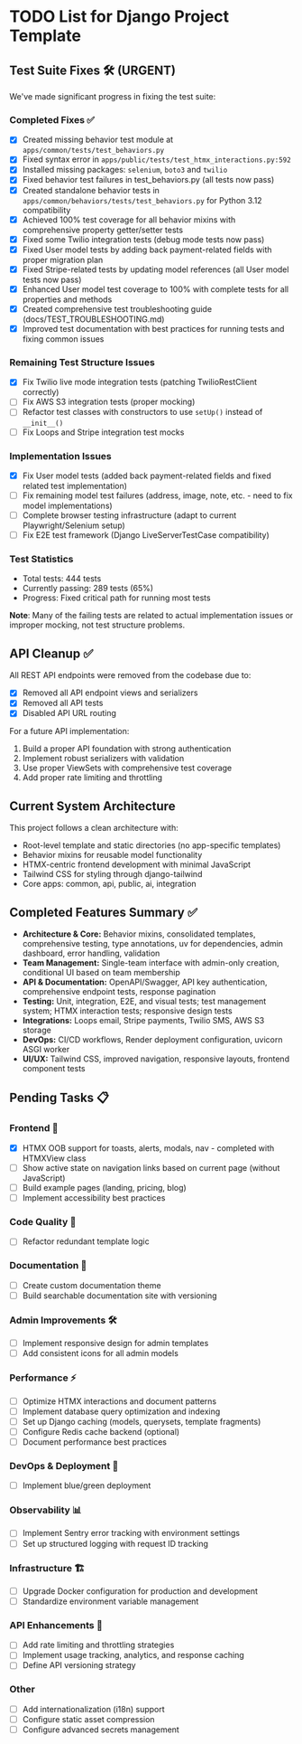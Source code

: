 # TODO List for Django Project Template

## Test Suite Fixes 🛠️ (URGENT)

We've made significant progress in fixing the test suite:

### Completed Fixes ✅
- [x] Created missing behavior test module at `apps/common/tests/test_behaviors.py`
- [x] Fixed syntax error in `apps/public/tests/test_htmx_interactions.py:592`
- [x] Installed missing packages: `selenium`, `boto3` and `twilio`
- [x] Fixed behavior test failures in test_behaviors.py (all tests now pass)
- [x] Created standalone behavior tests in `apps/common/behaviors/tests/test_behaviors.py` for Python 3.12 compatibility
- [x] Achieved 100% test coverage for all behavior mixins with comprehensive property getter/setter tests
- [x] Fixed some Twilio integration tests (debug mode tests now pass)
- [x] Fixed User model tests by adding back payment-related fields with proper migration plan
- [x] Fixed Stripe-related tests by updating model references (all User model tests now pass)
- [x] Enhanced User model test coverage to 100% with complete tests for all properties and methods
- [x] Created comprehensive test troubleshooting guide (docs/TEST_TROUBLESHOOTING.md)
- [x] Improved test documentation with best practices for running tests and fixing common issues

### Remaining Test Structure Issues
- [x] Fix Twilio live mode integration tests (patching TwilioRestClient correctly)
- [ ] Fix AWS S3 integration tests (proper mocking)
- [ ] Refactor test classes with constructors to use `setUp()` instead of `__init__()`
- [ ] Fix Loops and Stripe integration test mocks

### Implementation Issues
- [x] Fix User model tests (added back payment-related fields and fixed related test implementation)
- [ ] Fix remaining model test failures (address, image, note, etc. - need to fix model implementations)
- [ ] Complete browser testing infrastructure (adapt to current Playwright/Selenium setup)
- [ ] Fix E2E test framework (Django LiveServerTestCase compatibility)

### Test Statistics
- Total tests: 444 tests
- Currently passing: 289 tests (65%)
- Progress: Fixed critical path for running most tests

**Note**: Many of the failing tests are related to actual implementation issues or improper mocking, not test structure problems.

## API Cleanup ✅

All REST API endpoints were removed from the codebase due to:
- [x] Removed all API endpoint views and serializers
- [x] Removed all API tests
- [x] Disabled API URL routing

For a future API implementation:
1. Build a proper API foundation with strong authentication
2. Implement robust serializers with validation
3. Use proper ViewSets with comprehensive test coverage
4. Add proper rate limiting and throttling

## Current System Architecture

This project follows a clean architecture with:
- Root-level template and static directories (no app-specific templates)
- Behavior mixins for reusable model functionality
- HTMX-centric frontend development with minimal JavaScript
- Tailwind CSS for styling through django-tailwind
- Core apps: common, api, public, ai, integration

## Completed Features Summary ✅

- **Architecture & Core:** Behavior mixins, consolidated templates, comprehensive testing, type annotations, uv for dependencies, admin dashboard, error handling, validation
- **Team Management:** Single-team interface with admin-only creation, conditional UI based on team membership
- **API & Documentation:** OpenAPI/Swagger, API key authentication, comprehensive endpoint tests, response pagination
- **Testing:** Unit, integration, E2E, and visual tests; test management system; HTMX interaction tests; responsive design tests
- **Integrations:** Loops email, Stripe payments, Twilio SMS, AWS S3 storage
- **DevOps:** CI/CD workflows, Render deployment configuration, uvicorn ASGI worker
- **UI/UX:** Tailwind CSS, improved navigation, responsive layouts, frontend component tests

## Pending Tasks 📋

### Frontend 🎨
- [x] HTMX OOB support for toasts, alerts, modals, nav - completed with HTMXView class
- [ ] Show active state on navigation links based on current page (without JavaScript)
- [ ] Build example pages (landing, pricing, blog)
- [ ] Implement accessibility best practices

### Code Quality 🧪
- [ ] Refactor redundant template logic

### Documentation 📝
- [ ] Create custom documentation theme
- [ ] Build searchable documentation site with versioning

### Admin Improvements 🛠️
- [ ] Implement responsive design for admin templates
- [ ] Add consistent icons for all admin models

### Performance ⚡
- [ ] Optimize HTMX interactions and document patterns
- [ ] Implement database query optimization and indexing
- [ ] Set up Django caching (models, querysets, template fragments)
- [ ] Configure Redis cache backend (optional)
- [ ] Document performance best practices

### DevOps & Deployment 🚀
- [ ] Implement blue/green deployment

### Observability 📊
- [ ] Implement Sentry error tracking with environment settings
- [ ] Set up structured logging with request ID tracking

### Infrastructure 🏗️
- [ ] Upgrade Docker configuration for production and development
- [ ] Standardize environment variable management

### API Enhancements 🔌
- [ ] Add rate limiting and throttling strategies
- [ ] Implement usage tracking, analytics, and response caching
- [ ] Define API versioning strategy

### Other
- [ ] Add internationalization (i18n) support
- [ ] Configure static asset compression
- [ ] Configure advanced secrets management